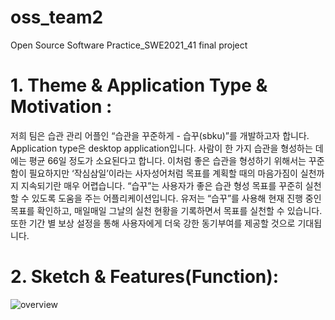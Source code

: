 # oss_team2
Open Source Software Practice_SWE2021_41 final project  
# 1. Theme & Application Type & Motivation :  
저희 팀은 습관 관리 어플인 “습관을 꾸준하게 - 습꾸(sbku)”를 개발하고자 합니다. Application type은 desktop application입니다. 사람이 한 가지 습관을 형성하는 데에는 평균 66일 정도가 소요된다고 합니다. 이처럼 좋은 습관을 형성하기 위해서는 꾸준함이 필요하지만 ‘작심삼일’이라는 사자성어처럼 목표를 계획할 때의 마음가짐이 실천까지 지속되기란 매우 어렵습니다. “습꾸”는 사용자가 좋은 습관 형성 목표를 꾸준히 실천할 수 있도록 도움을 주는 어플리케이션입니다.  유저는 “습꾸”를 사용해 현재 진행 중인 목표를 확인하고, 매일매일 그날의 실천 현황을 기록하면서 목표를 실천할 수 있습니다. 또한 기간 별 보상 설정을 통해 사용자에게 더욱 강한 동기부여를 제공할 것으로 기대됩니다.

# 2. Sketch & Features(Function):  
![overview](https://user-images.githubusercontent.com/65378914/141712044-fe8fe038-00b0-4159-b501-81faaade3860.jpg)

